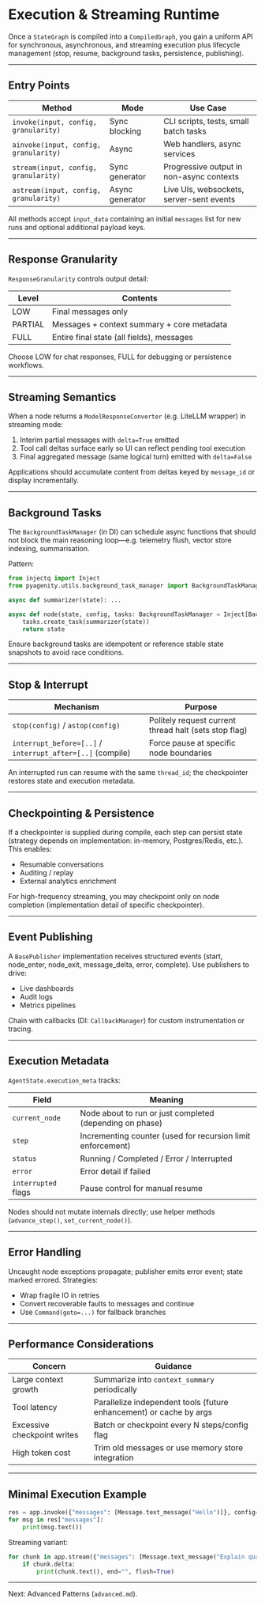# Execution & Streaming Runtime

Once a `StateGraph` is compiled into a `CompiledGraph`, you gain a uniform API for synchronous, asynchronous, and
streaming execution plus lifecycle management (stop, resume, background tasks, persistence, publishing).

---

## Entry Points

| Method | Mode | Use Case |
|--------|------|----------|
| `invoke(input, config, granularity)` | Sync blocking | CLI scripts, tests, small batch tasks |
| `ainvoke(input, config, granularity)` | Async | Web handlers, async services |
| `stream(input, config, granularity)` | Sync generator | Progressive output in non-async contexts |
| `astream(input, config, granularity)` | Async generator | Live UIs, websockets, server-sent events |

All methods accept `input_data` containing an initial `messages` list for new runs and optional additional payload keys.

---

## Response Granularity

`ResponseGranularity` controls output detail:

| Level | Contents |
|-------|----------|
| LOW | Final messages only |
| PARTIAL | Messages + context summary + core metadata |
| FULL | Entire final state (all fields), messages |

Choose LOW for chat responses, FULL for debugging or persistence workflows.

---

## Streaming Semantics

When a node returns a `ModelResponseConverter` (e.g. LiteLLM wrapper) in streaming mode:

1. Interim partial messages with `delta=True` emitted
2. Tool call deltas surface early so UI can reflect pending tool execution
3. Final aggregated message (same logical turn) emitted with `delta=False`

Applications should accumulate content from deltas keyed by `message_id` or display incrementally.

---

## Background Tasks

The `BackgroundTaskManager` (in DI) can schedule async functions that should not block the main reasoning loop—e.g.
telemetry flush, vector store indexing, summarisation.

Pattern:

```python
from injectq import Inject
from pyagenity.utils.background_task_manager import BackgroundTaskManager

async def summarizer(state): ...

async def node(state, config, tasks: BackgroundTaskManager = Inject[BackgroundTaskManager]):
    tasks.create_task(summarizer(state))
    return state
```

Ensure background tasks are idempotent or reference stable state snapshots to avoid race conditions.

---

## Stop & Interrupt

| Mechanism | Purpose |
|-----------|---------|
| `stop(config)` / `astop(config)` | Politely request current thread halt (sets stop flag) |
| `interrupt_before=[..]` / `interrupt_after=[..]` (compile) | Force pause at specific node boundaries |

An interrupted run can resume with the same `thread_id`; the checkpointer restores state and execution metadata.

---

## Checkpointing & Persistence

If a checkpointer is supplied during compile, each step can persist state (strategy depends on implementation: in-memory,
Postgres/Redis, etc.). This enables:

- Resumable conversations
- Auditing / replay
- External analytics enrichment

For high-frequency streaming, you may checkpoint only on node completion (implementation detail of specific checkpointer).

---

## Event Publishing

A `BasePublisher` implementation receives structured events (start, node_enter, node_exit, message_delta, error, complete).
Use publishers to drive:

- Live dashboards
- Audit logs
- Metrics pipelines

Chain with callbacks (DI: `CallbackManager`) for custom instrumentation or tracing.

---

## Execution Metadata

`AgentState.execution_meta` tracks:

| Field | Meaning |
|-------|---------|
| `current_node` | Node about to run or just completed (depending on phase) |
| `step` | Incrementing counter (used for recursion limit enforcement) |
| `status` | Running / Completed / Error / Interrupted |
| `error` | Error detail if failed |
| `interrupted` flags | Pause control for manual resume |

Nodes should not mutate internals directly; use helper methods (`advance_step()`, `set_current_node()`).

---

## Error Handling

Uncaught node exceptions propagate; publisher emits error event; state marked errored. Strategies:

- Wrap fragile IO in retries
- Convert recoverable faults to messages and continue
- Use `Command(goto=...)` for fallback branches

---

## Performance Considerations

| Concern | Guidance |
|---------|----------|
| Large context growth | Summarize into `context_summary` periodically |
| Tool latency | Parallelize independent tools (future enhancement) or cache by args |
| Excessive checkpoint writes | Batch or checkpoint every N steps/config flag |
| High token cost | Trim old messages or use memory store integration |

---

## Minimal Execution Example

```python
res = app.invoke({"messages": [Message.text_message("Hello")]}, config={"thread_id": "t1"})
for msg in res["messages"]:
    print(msg.text())
```

Streaming variant:

```python
for chunk in app.stream({"messages": [Message.text_message("Explain quantum dots")]}, config={"thread_id": "t2"}):
    if chunk.delta:
        print(chunk.text(), end="", flush=True)
```

---

Next: Advanced Patterns (`advanced.md`).
